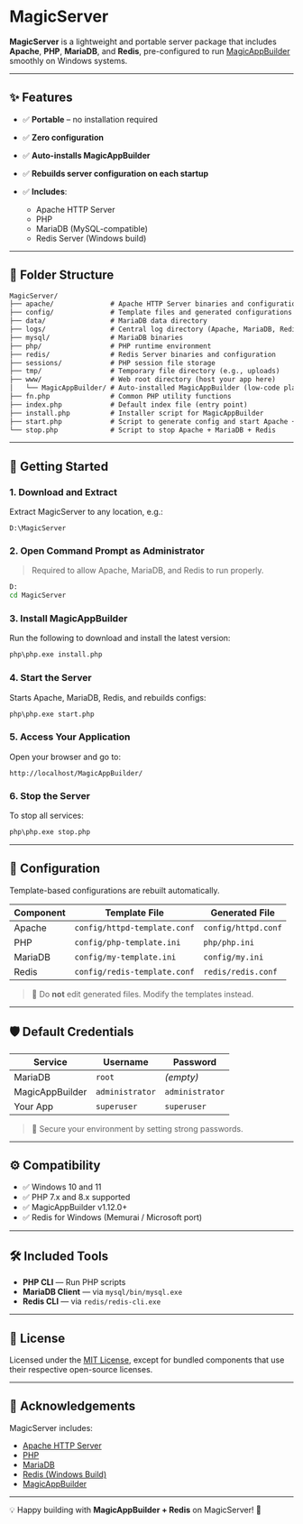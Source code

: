 # MagicServer

**MagicServer** is a lightweight and portable server package that includes **Apache**, **PHP**, **MariaDB**, and **Redis**, pre-configured to run [MagicAppBuilder](https://github.com/planetbiru/magicappbuilder) smoothly on Windows systems.

---

## ✨ Features

* ✅ **Portable** – no installation required
* ✅ **Zero configuration**
* ✅ **Auto-installs MagicAppBuilder**
* ✅ **Rebuilds server configuration on each startup**
* ✅ **Includes**:

  * Apache HTTP Server
  * PHP
  * MariaDB (MySQL-compatible)
  * Redis Server (Windows build)

---

## 📁 Folder Structure

```txt
MagicServer/
├── apache/              # Apache HTTP Server binaries and configurations
├── config/              # Template files and generated configurations
├── data/                # MariaDB data directory
├── logs/                # Central log directory (Apache, MariaDB, Redis, etc.)
├── mysql/               # MariaDB binaries
├── php/                 # PHP runtime environment
├── redis/               # Redis Server binaries and configuration
├── sessions/            # PHP session file storage
├── tmp/                 # Temporary file directory (e.g., uploads)
├── www/                 # Web root directory (host your app here)
│   └── MagicAppBuilder/ # Auto-installed MagicAppBuilder (low-code platform)
├── fn.php               # Common PHP utility functions
├── index.php            # Default index file (entry point)
├── install.php          # Installer script for MagicAppBuilder
├── start.php            # Script to generate config and start Apache + MariaDB + Redis
└── stop.php             # Script to stop Apache + MariaDB + Redis
```

---

## 🚀 Getting Started

### 1. Download and Extract

Extract MagicServer to any location, e.g.:

```
D:\MagicServer
```

### 2. Open Command Prompt as Administrator

> Required to allow Apache, MariaDB, and Redis to run properly.

```bat
D:
cd MagicServer
```

### 3. Install MagicAppBuilder

Run the following to download and install the latest version:

```bat
php\php.exe install.php
```

### 4. Start the Server

Starts Apache, MariaDB, Redis, and rebuilds configs:

```bat
php\php.exe start.php
```

### 5. Access Your Application

Open your browser and go to:

```
http://localhost/MagicAppBuilder/
```

### 6. Stop the Server

To stop all services:

```bat
php\php.exe stop.php
```

---

## 🔧 Configuration

Template-based configurations are rebuilt automatically.

| Component | Template File                | Generated File      |
| --------- | ---------------------------- | ------------------- |
| Apache    | `config/httpd-template.conf` | `config/httpd.conf` |
| PHP       | `config/php-template.ini`    | `php/php.ini`       |
| MariaDB   | `config/my-template.ini`     | `config/my.ini`     |
| Redis     | `config/redis-template.conf` | `redis/redis.conf`  |

> 📝 Do **not** edit generated files. Modify the templates instead.

---

## 🛡️ Default Credentials

| Service         | Username        | Password        |
| --------------- | --------------- | --------------- |
| MariaDB         | `root`          | *(empty)*       |
| MagicAppBuilder | `administrator` | `administrator` |
| Your App        | `superuser`     | `superuser`     |

> 🔐 Secure your environment by setting strong passwords.

---

## ⚙️ Compatibility

* ✅ Windows 10 and 11
* ✅ PHP 7.x and 8.x supported
* ✅ MagicAppBuilder v1.12.0+
* ✅ Redis for Windows (Memurai / Microsoft port)

---

## 🛠 Included Tools

* **PHP CLI** — Run PHP scripts
* **MariaDB Client** — via `mysql/bin/mysql.exe`
* **Redis CLI** — via `redis/redis-cli.exe`

---

## 📜 License

Licensed under the [MIT License](LICENSE), except for bundled components that use their respective open-source licenses.

---

## 🙏 Acknowledgements

MagicServer includes:

* [Apache HTTP Server](https://httpd.apache.org/)
* [PHP](https://www.php.net/)
* [MariaDB](https://mariadb.org/)
* [Redis (Windows Build)](https://github.com/microsoftarchive/redis/releases)
* [MagicAppBuilder](https://github.com/planetbiru/magicappbuilder)

---

💡 Happy building with **MagicAppBuilder + Redis** on MagicServer! 🚀

